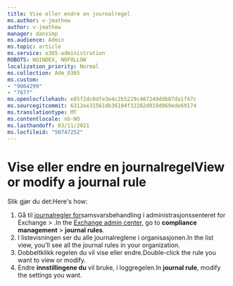 ```yaml
---
title: Vise eller endre en journalregel
ms.author: v-jmathew
author: v-jmathew
manager: dansimp
ms.audience: Admin
ms.topic: article
ms.service: o365-administration
ROBOTS: NOINDEX, NOFOLLOW
localization_priority: Normal
ms.collection: Adm_O365
ms.custom:
- "9004299"
- "7677"
ms.openlocfilehash: e85f2dc0dfe3e4c2b5229c407249ddb87da1f47c
ms.sourcegitcommit: 6312ee31561db36104f32282d019d069ede69174
ms.translationtype: MT
ms.contentlocale: nb-NO
ms.lasthandoff: 03/11/2021
ms.locfileid: "50747252"
---
```

# <a name="view-or-modify-a-journal-rule"></a><span data-ttu-id="77e01-102">Vise eller endre en journalregel</span><span class="sxs-lookup"><span data-stu-id="77e01-102">View or modify a journal rule</span></span>

<span data-ttu-id="77e01-103">Slik gjør du det:</span><span class="sxs-lookup"><span data-stu-id="77e01-103">Here's how:</span></span>

1. <span data-ttu-id="77e01-104">Gå til [journalregler for](https://go.microsoft.com/fwlink/p/?linkid=2059104)samsvarsbehandling i administrasjonssenteret for Exchange   >  .</span><span class="sxs-lookup"><span data-stu-id="77e01-104">In the [Exchange admin center](https://go.microsoft.com/fwlink/p/?linkid=2059104), go to **compliance management** > **journal rules**.</span></span>
2. <span data-ttu-id="77e01-105">I listevisningen ser du alle journalreglene i organisasjonen.</span><span class="sxs-lookup"><span data-stu-id="77e01-105">In the list view, you'll see all the journal rules in your organization.</span></span>
3. <span data-ttu-id="77e01-106">Dobbeltklikk regelen du vil vise eller endre.</span><span class="sxs-lookup"><span data-stu-id="77e01-106">Double-click the rule you want to view or modify.</span></span>
4. <span data-ttu-id="77e01-107">Endre **innstillingene du** vil bruke, i loggregelen.</span><span class="sxs-lookup"><span data-stu-id="77e01-107">In **journal rule**, modify the settings you want.</span></span>
